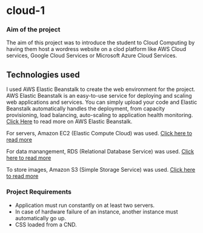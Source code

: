 # cloud-1

### Aim of the project
The aim of this project was to introduce the student to Cloud Computing by having them host a wordress website on a clod platform like AWS Cloud services, Google Cloud Services or Microsoft Azure Cloud Services.

## Technologies used
I used AWS Elastic Beanstalk to create the web environment for the project. AWS Elastic Beanstalk is an easy-to-use service for deploying and scaling web applications and services. You can simply upload your code and Elastic Beanstalk automatically handles the deployment, from capacity provisioning, load balancing, auto-scaling to application health monitoring. [Click Here](https://aws.amazon.com/elasticbeanstalk/) to read more on AWS Elastic Beanstalk.

For servers, Amazon EC2 (Elastic Compute Cloud) was used. [Click here to read more](https://aws.amazon.com/ec2/)

For data manangement, RDS (Relational Database Service) was used. [Click here to read more](https://aws.amazon.com/rds/)

To store images, Amazon S3 (Simple Storage Service) was used. [Click here to read more](https://aws.amazon.com/s3/)

### Project Requirements
- Application must run constantly on at least two servers.
- In case of hardware failure of an instance, another instance must automatically go up. 
- CSS loaded from a CND.